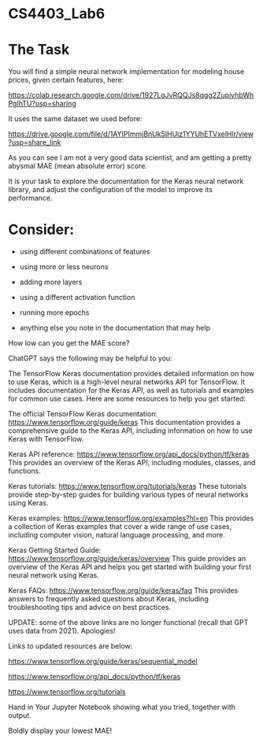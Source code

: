 # CS4403_Lab6
# The Task
You will find a simple neural network implementation for modeling house prices, given certain features, here:

https://colab.research.google.com/drive/1927LqJvRQQJs8qgg2ZupivhbWhPgIhTU?usp=sharing

It uses the same dataset we used before:

https://drive.google.com/file/d/1AYIPImmjBnUk5IHUiz1YYUhETVxelHlr/view?usp=share_link


As you can see I am not a very good data scientist, and am getting a pretty abysmal MAE (mean absolute error) score.

It is your task to explore the documentation for the Keras neural network library,  and adjust the configuration of the model to improve its performance.

# Consider:

 - using different combinations of features

 - using more or less neurons

 - adding more layers

 - using a different activation function

 - running more epochs

 - anything else you note in the documentation that may help

How low can you get the MAE score?


ChatGPT says the following may be helpful to you:


The TensorFlow Keras documentation provides detailed information on how to use Keras, which is a high-level neural networks API for TensorFlow. It includes documentation for the Keras API, as well as tutorials and examples for common use cases. Here are some resources to help you get started:

The official TensorFlow Keras documentation: https://www.tensorflow.org/guide/keras This documentation provides a comprehensive guide to the Keras API, including information on how to use Keras with TensorFlow.

Keras API reference: https://www.tensorflow.org/api_docs/python/tf/keras This provides an overview of the Keras API, including modules, classes, and functions.

Keras tutorials: https://www.tensorflow.org/tutorials/keras These tutorials provide step-by-step guides for building various types of neural networks using Keras.

Keras examples: https://www.tensorflow.org/examples?hl=en This provides a collection of Keras examples that cover a wide range of use cases, including computer vision, natural language processing, and more.

Keras Getting Started Guide: https://www.tensorflow.org/guide/keras/overview This guide provides an overview of the Keras API and helps you get started with building your first neural network using Keras.

Keras FAQs: https://www.tensorflow.org/guide/keras/faq This provides answers to frequently asked questions about Keras, including troubleshooting tips and advice on best practices.

UPDATE: some of the above links are no longer functional (recall that GPT uses data from 2021).  Apologies!

Links to updated resources are below:

https://www.tensorflow.org/guide/keras/sequential_model 

https://www.tensorflow.org/api_docs/python/tf/keras

https://www.tensorflow.org/tutorials

Hand in
Your Jupyter Notebook showing what you tried, together with output. 

Boldly display your lowest MAE!
